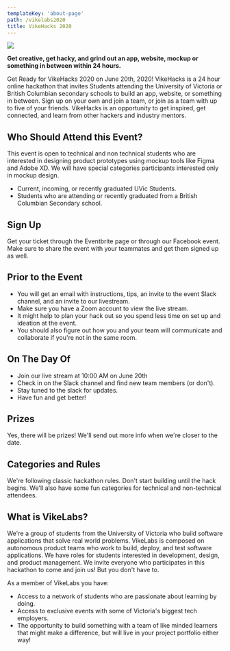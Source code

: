 ```yaml
---
templateKey: 'about-page'
path: /vikelabs2020
title: VikeHacks 2020
---
```


![](https://img.evbuc.com/https%3A%2F%2Fcdn.evbuc.com%2Fimages%2F102395698%2F401259150027%2F1%2Foriginal.20200601-204928?w=800&auto=format%2Ccompress&q=75&sharp=10&rect=0%2C0%2C2160%2C1080&s=8843126713ed6d23c58e3dd945baa51a)

**Get creative, get hacky, and grind out an app, website, mockup or something in between within 24 hours.**

Get Ready for VikeHacks 2020 on June 20th, 2020! VikeHacks is a 24 hour online hackathon that invites Students attending the University of Victoria or British Columbian secondary schools to build an app, website, or something in between. Sign up on your own and join a team, or join as a team with up to five of your friends. VikeHacks is an opportunity to get inspired, get connected, and learn from other hackers and industry mentors.

## Who Should Attend this Event?
This event is open to technical and non technical students who are interested in designing product prototypes using mockup tools like Figma and Adobe XD. We will have special categories participants interested only in mockup design.
- Current, incoming, or recently graduated UVic Students.
- Students who are attending or recently graduated from a British Columbian Secondary school.

## Sign Up
Get your ticket through the Eventbrite page or through our Facebook event. Make sure to share the event with your teammates and get them signed up as well.

## Prior to the Event
- You will get an email with instructions, tips, an invite to the event Slack channel, and an invite to our livestream.
- Make sure you have a Zoom account to view the live stream.
- It might help to plan your hack out so you spend less time on set up and ideation at the event.
- You should also figure out how you and your team will communicate and collaborate if you're not in the same room.

## On The Day Of
- Join our live stream at 10:00 AM on June 20th
- Check in on the Slack channel and find new team members (or don't).
- Stay tuned to the slack for updates.
- Have fun and get better!

## Prizes
Yes, there will be prizes! We'll send out more info when we're closer to the date.

## Categories and Rules
We're following classic hackathon rules. Don't start building until the hack begins. We'll also have some fun categories for technical and non-technical attendees. 

## What is VikeLabs?
We're a group of students from the University of Victoria who build software applications that solve real world problems. VikeLabs is composed on autonomous product teams who work to build, deploy, and test software applications. We have roles for students interested in development, design, and product management. We invite everyone who participates in this hackathon to come and join us! But you don't have to.

As a member of VikeLabs you have:
- Access to a network of students who are passionate about learning by doing.
- Access to exclusive events with some of Victoria's biggest tech employers.
- The opportunity to build something with a team of like minded learners that might make a difference, but will live in your project portfolio either way!